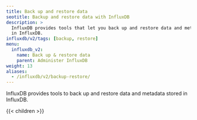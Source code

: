 ```yaml
---
title: Back up and restore data
seotitle: Backup and restore data with InfluxDB
description: >
  InfluxDB provides tools that let you back up and restore data and metadata stored
  in InfluxDB.
influxdb/v2/tags: [backup, restore]
menu:
  influxdb_v2:
    name: Back up & restore data
    parent: Administer InfluxDB
weight: 13
aliases:
  - /influxdb/v2/backup-restore/
---
```


InfluxDB provides tools to back up and restore data and metadata stored in InfluxDB.

{{< children >}}
